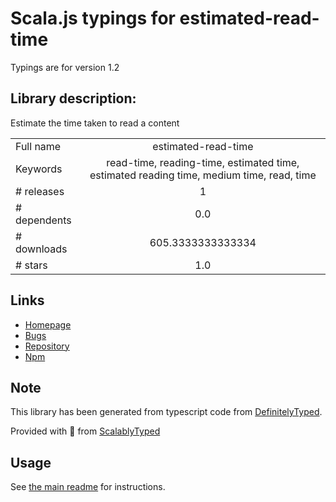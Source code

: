 
# Scala.js typings for estimated-read-time

Typings are for version 1.2

## Library description:
Estimate the time taken to read a content

|                    |                 |
| ------------------ | :-------------: |
| Full name          | estimated-read-time |
| Keywords           | read-time, reading-time, estimated time, estimated reading time, medium time, read, time |
| # releases         | 1 |
| # dependents       | 0.0 |
| # downloads        | 605.3333333333334 |
| # stars            | 1.0 |

## Links
- [Homepage](https://github.com/karthik512/estimated-read-time#readme)
- [Bugs](https://github.com/karthik512/estimated-read-time/issues)
- [Repository](https://github.com/karthik512/estimated-read-time)
- [Npm](https://www.npmjs.com/package/estimated-read-time)
    


## Note
This library has been generated from typescript code from [DefinitelyTyped](https://definitelytyped.org).

Provided with :purple_heart: from [ScalablyTyped](https://github.com/oyvindberg/ScalablyTyped)

## Usage
See [the main readme](../../readme.md) for instructions.


